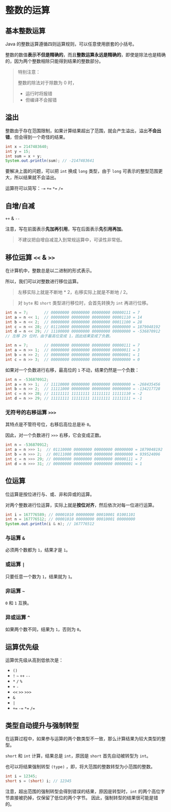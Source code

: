 # 整数的运算

## 基本整数运算

Java 的整数运算遵循四则运算规则，可以任意使用嵌套的小括号。

整数的数值**表示不但是精确的**，而且**整数运算永远是精确的**，即使是除法也是精确的，因为两个整数相除只能得到结果的整数部分。

> 特别注意：
> 
> 整数的除法对于除数为 0 时，
> 
> - 运行时将报错
> - 但编译不会报错

## 溢出

整数由于存在范围限制，如果计算结果超出了范围，就会产生溢出，溢出**不会出错**，但会得到一个奇怪的结果。

```java
int x = 2147483640;
int y = 15;
int sum = x + y;
System.out.println(sum); // -2147483641
```

要解决上面的问题，可以把 `int` 换成 `long` 类型，由于 `long` 可表示的整型范围更大，所以结果就不会溢出。

运算符可以简写：`-=` `+=` `*=` `/=`

## 自增/自减

`++` & `--`

注意，写在前面表示**先加再引用**，写在后面表示**先引用再加**。

> 不建议把自增自减混入到常规运算中，可读性非常低。

## 移位运算 `<<` & `>>`

在计算机中，整数总是以二进制的形式表示。

所以，我们可以对整数进行移位运算。

> 左移实际上就是不断地 * 2，右移实际上就是不断地 / 2。

> 对 `byte` 和 `short` 类型进行移位时，会首先转换为 `int` 再进行位移。

```java
int n = 7;       // 00000000 00000000 00000000 00000111 = 7
int a = n << 1;  // 00000000 00000000 00000000 00001110 = 14
int b = n << 2;  // 00000000 00000000 00000000 00011100 = 28
int c = n << 28; // 01110000 00000000 00000000 00000000 = 1879048192
int d = n << 29; // 11100000 00000000 00000000 00000000 = -536870912
// 左移 29 位时，由于最高位变成 1，因此结果变成了负数。
```

```java
int n = 7;       // 00000000 00000000 00000000 00000111 = 7
int a = n >> 1;  // 00000000 00000000 00000000 00000011 = 3
int b = n >> 2;  // 00000000 00000000 00000000 00000001 = 1
int c = n >> 3;  // 00000000 00000000 00000000 00000000 = 0
```

如果对一个负数进行右移，最高位的 `1` 不动，结果仍然是一个负数：

```java
int n = -536870912;
int a = n >> 1;  // 11110000 00000000 00000000 00000000 = -268435456
int b = n >> 2;  // 11111000 00000000 00000000 00000000 = -134217728
int c = n >> 28; // 11111111 11111111 11111111 11111110 = -2
int d = n >> 29; // 11111111 11111111 11111111 11111111 = -1
```

### 无符号的右移运算 `>>>`

其特点是不管符号位，右移后高位总是补 `0`。

因此，对一个负数进行 `>>>` 右移，它会变成正数。

```java
int n = -536870912;
int a = n >>> 1;  // 01110000 00000000 00000000 00000000 = 1879048192
int b = n >>> 2;  // 00111000 00000000 00000000 00000000 = 939524096
int c = n >>> 29; // 00000000 00000000 00000000 00000111 = 7
int d = n >>> 31; // 00000000 00000000 00000000 00000001 = 1
```

## 位运算

位运算是按位进行与、或、非和异或的运算。

对两个整数进行位运算，实际上就是**按位对齐**，然后依次对每一位进行运算。

```java
int i = 167776589; // 00001010 00000000 00010001 01001101
int n = 167776512; // 00001010 00000000 00010001 00000000
System.out.println(i & n); // 167776512
```

### 与运算 `&`

必须两个数都为 `1`，结果才是 `1`。

### 或运算 `|`

只要任意一个数为 `1`，结果就为 `1`。

### 非运算 `~`

`0` 和 `1` 互换。

### 异或运算 `^`

如果两个数不同，结果为 `1`，否则为 `0`。

## 运算优先级

运算优先级从高到低依次是：

- `()`
- `!` `~` `++` `--`
- `*` `/` `%`
- `+` `-`
- `<<` `>>` `>>>`
- `&`
- `|`
- `+=` `-=` `*=` `/=`

## 类型自动提升与强制转型

在运算过程中，如果参与运算的两个数类型不一致，那么计算结果为较大类型的整型。

`short` 和 `int` 计算，结果总是 `int`，原因是 `short` 首先自动被转型为 `int`。

也可以将结果强制转型 `(type)` ，即，将大范围的整数转型为小范围的整数。

```java
int i = 12345;
short s = (short) i; // 12345
```

注意，超出范围的强制转型会得到错误的结果，原因是转型时，`int` 的两个高位字节直接被扔掉，仅保留了低位的两个字节。
因此，强制转型的结果很可能是错的。




